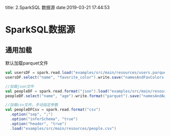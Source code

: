 title: 2.SparkSQL 数据源
date:2019-03-21 17:44:53

# SparkSQL数据源

## 通用加载
默认加载parquet文件
```scala
val usersDF = spark.read.load("examples/src/main/resources/users.parquet")
usersDF.select("name", "favorite_color").write.save("namesAndFavColors.parquet")

//加载json文件
val peopleDF = spark.read.format("json").load("examples/src/main/resources/people.json")
peopleDF.select("name", "age").write.format("parquet").save("namesAndAges.parquet")

//加载csv文件，手动指定参数
val peopleDFCsv = spark.read.format("csv")
  .option("sep", ";")
  .option("inferSchema", "true")
  .option("header", "true")
  .load("examples/src/main/resources/people.csv")
```